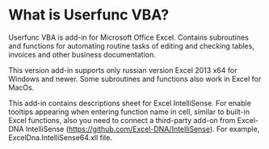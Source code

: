 ﻿What is Userfunc VBA?
==================

Userfunc VBA is add-in for Microsoft Office Excel. Contains subroutines and functions for automating routine tasks of editing and checking tables, invoices and other business documentation.

This version add-in supports only russian version Excel 2013 x64 for Windows and newer. Some subroutines and functions also work in Excel for MacOs.

This add-in contains descriptions sheet for Excel IntelliSense. For enable tooltips appearing when entering function name in cell, similar to built-in Excel functions, also you need to connect a third-party add-on from Excel-DNA IntelliSense (https://github.com/Excel-DNA/IntelliSense). For example, ExcelDna.IntelliSense64.xll file.